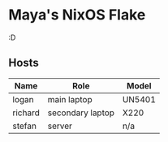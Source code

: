 # Maya's NixOS Flake
:D

## Hosts
| Name    | Role             | Model  |
| ------- | ---------------- | ------ |
| logan   | main laptop      | UN5401 |
| richard | secondary laptop | X220   |
| stefan  | server           | n/a    |
